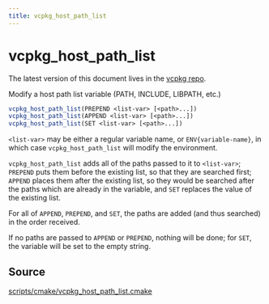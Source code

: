 ```yaml
---
title: vcpkg_host_path_list
---
```


# vcpkg_host_path_list

The latest version of this document lives in the [vcpkg repo](https://github.com/Microsoft/vcpkg/blob/master/docs/maintainers/vcpkg_host_path_list.md).

Modify a host path list variable (PATH, INCLUDE, LIBPATH, etc.)

```cmake
vcpkg_host_path_list(PREPEND <list-var> [<path>...])
vcpkg_host_path_list(APPEND <list-var> [<path>...])
vcpkg_host_path_list(SET <list-var> [<path>...])
```

`<list-var>` may be either a regular variable name, or `ENV{variable-name}`,
in which case `vcpkg_host_path_list` will modify the environment.

`vcpkg_host_path_list` adds all of the paths passed to it to `<list-var>`;
`PREPEND` puts them before the existing list, so that they are searched first;
`APPEND` places them after the existing list,
so they would be searched after the paths which are already in the variable,
and `SET` replaces the value of the existing list.

For all of `APPEND`, `PREPEND`, and `SET`,
the paths are added (and thus searched) in the order received.

If no paths are passed to `APPEND` or `PREPEND`, nothing will be done;
for `SET`, the variable will be set to the empty string.

## Source
[scripts/cmake/vcpkg\_host\_path\_list.cmake](https://github.com/Microsoft/vcpkg/blob/master/scripts/cmake/vcpkg_host_path_list.cmake)


